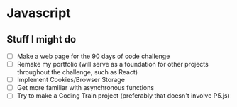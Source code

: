 # Javascript

## Stuff I might do

- [ ] Make a web page for the 90 days of code challenge
- [ ] Remake my portfolio (will serve as a foundation for other projects throughout the challenge, such as React)
- [ ] Implement Cookies/Browser Storage
- [ ] Get more familiar with asynchronous functions
- [ ] Try to make a Coding Train project (preferably that doesn't involve P5.js)
